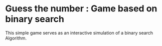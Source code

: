 # Guess the number : Game based on binary search

This simple game serves as an interactive simulation of a binary search Algorithm.

